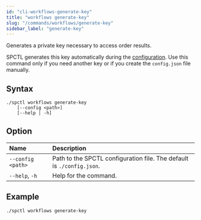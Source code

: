 ```yaml
---
id: "cli-workflows-generate-key"
title: "workflows generate-key"
slug: "/commands/workflows/generate-key"
sidebar_label: "generate-key"
---
```


Generates a private key necessary to access order results.

SPCTL generates this key automatically during the [configuration](/cli). Use this command only if you need another key or if you create the `config.json` file manually.

## Syntax

```
./spctl workflows generate-key
    [--config <path>]
    [--help | -h]
```

## Option

| **Name** | **Description** |
| :- | :- |
| `--config <path>` | Path to the SPCTL configuration file. The default is `./config.json`. |
| `--help`, `-h` | Help for the command. |

## Example

```
./spctl workflows generate-key
```